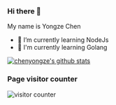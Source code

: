 ### Hi there 👋

My name is Yongze Chen

- 🌱 I’m currently learning NodeJs 
- 👋 I'm currently learning Golang

 [![chenyongze's github stats](https://github-readme-stats.vercel.app/api?username=chenyongze)](https://github.com/chenyongze)

### Page visitor counter

![visitor counter](https://profile-counter.glitch.me/chenyongze/count.svg)
